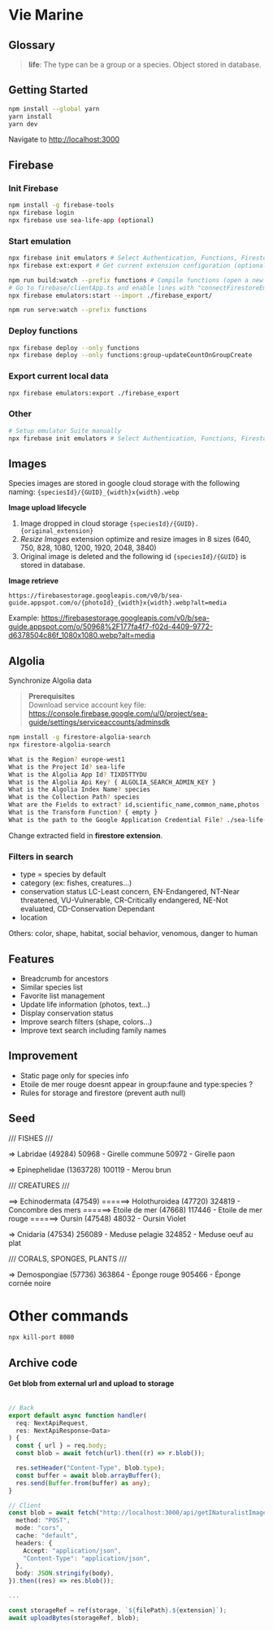 # Vie Marine

## Glossary

> **life**: The type can be a group or a species. Object stored in database.

## Getting Started

```bash
npm install --global yarn
yarn install
yarn dev
```

Navigate to [http://localhost:3000](http://localhost:3000)

## Firebase

### Init Firebase

```bash
npm install -g firebase-tools
npx firebase login
npx firebase use sea-life-app (optional)
```

### Start emulation

```bash
npx firebase init emulators # Select Authentication, Functions, Firestore, Storage
npx firebase ext:export # Get current extension configuration (optional)

npm run build:watch --prefix functions # Compile functions (open a new terminal)
# Go to firebase/clientApp.ts and enable lines with "connectFirestoreEmulator" and "connectStorageEmulator"
npx firebase emulators:start --import ./firebase_export/

npm run serve:watch --prefix functions
```

### Deploy functions

```bash
npx firebase deploy --only functions
npx firebase deploy --only functions:group-updateCountOnGroupCreate
```

### Export current local data

```bash
npx firebase emulators:export ./firebase_export
```

### Other

```bash
# Setup emulator Suite manually
npx firebase init emulators # Select Authentication, Functions, Firestore, Storage
```

## Images

Species images are stored in google cloud storage with the following naming:
`{speciesId}/{GUID}_{width}x{width}.webp`

**Image upload lifecycle**

1. Image dropped in cloud storage `{speciesId}/{GUID}.{original_extension}`
2. _Resize Images_ extension optimize and resize images in 8 sizes (640, 750, 828, 1080, 1200, 1920, 2048, 3840)
3. Original image is deleted and the following id `{speciesId}/{GUID}` is stored in database.

**Image retrieve**

`https://firebasestorage.googleapis.com/v0/b/sea-guide.appspot.com/o/{photoId}_{width}x{width}.webp?alt=media`

Example: https://firebasestorage.googleapis.com/v0/b/sea-guide.appspot.com/o/50968%2F177fa4f7-f02d-4409-9772-d6378504c86f_1080x1080.webp?alt=media

## Algolia

Synchronize Algolia data

> **Prerequisites** <br>
> Download service account key file: https://console.firebase.google.com/u/0/project/sea-guide/settings/serviceaccounts/adminsdk

```bash
npm install -g firestore-algolia-search
npx firestore-algolia-search

What is the Region? europe-west1
What is the Project Id? sea-life
What is the Algolia App Id? TIXD5TTYDU
What is the Algolia Api Key? { ALGOLIA_SEARCH_ADMIN_KEY }
What is the Algolia Index Name? species
What is the Collection Path? species
What are the Fields to extract? id,scientific_name,common_name,photos
What is the Transform Function? { empty }
What is the path to the Google Application Credential File? ./sea-life-app-firebase-adminsdk.json
```

Change extracted field in **firestore extension**.

### Filters in search

- type = species by default
- category (ex: fishes, creatures...)
- conservation status
  LC-Least concern, EN-Endangered, NT-Near threatened, VU-Vulnerable, CR-Critically endangered, NE-Not evaluated, CD-Conservation Dependant
- location

Others: color, shape, habitat, social behavior, venomous, danger to human

## Features

- Breadcrumb for ancestors
- Similar species list
- Favorite list management
- Update life information (photos, text...)
- Display conservation status
- Improve search filters (shape, colors...)
- Improve text search including family names

## Improvement

- Static page only for species info
- Etoile de mer rouge doesnt appear in group:faune and type:species ?
- Rules for storage and firestore (prevent auth null)

## Seed

/// FISHES ///

=> Labridae (49284)
50968 - Girelle commune
50972 - Girelle paon

=> Epinephelidae (1363728)
100119 - Merou brun

/// CREATURES ///

==> Echinodermata (47549)
======> Holothuroidea (47720)
324819 - Concombre des mers
======> Etoile de mer (47668)
117446 - Etoile de mer rouge
======> Oursin (47548)
48032 - Oursin Violet

=> Cnidaria (47534)
256089 - Meduse pelagie
324852 - Meduse oeuf au plat

/// CORALS, SPONGES, PLANTS ///

=> Demospongiae (57736)
363864 - Éponge rouge
905466 - Éponge cornée noire

# Other commands

```bash
npx kill-port 8080
```

## Archive code

#### Get blob from external url and upload to storage

```ts

// Back
export default async function handler(
  req: NextApiRequest,
  res: NextApiResponse<Data>
) {
  const { url } = req.body;
  const blob = await fetch(url).then((r) => r.blob());

  res.setHeader("Content-Type", blob.type);
  const buffer = await blob.arrayBuffer();
  res.send(Buffer.from(buffer) as any);
}

// Client
const blob = await fetch("http://localhost:3000/api/getINaturalistImage", {
  method: "POST",
  mode: "cors",
  cache: "default",
  headers: {
    Accept: "application/json",
    "Content-Type": "application/json",
  },
  body: JSON.stringify(body),
}).then((res) => res.blob());

...

const storageRef = ref(storage, `${filePath}.${extension}`);
await uploadBytes(storageRef, blob);
```
